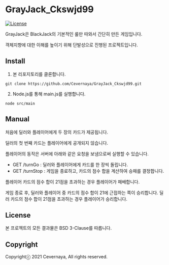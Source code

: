 # GrayJack_Ckswjd99
[![License](https://img.shields.io/badge/License-BSD_3--Clause-green?&style=flat)](https://github.com/Cevernaya/GrayJack_Ckswjd99/blob/master/LICENSE)

GrayJack은 BlackJack의 기본적인 룰만 따와서 간단히 만든 게임입니다.

객체지향에 대한 이해를 높이기 위해 단발성으로 진행된 프로젝트입니다.


## Install
1. 본 리포지토리를 클론합니다.
```
git clone https://github.com/Cevernaya/GrayJack_Ckswjd99.git
```
2. Node.js를 통해 main.js를 실행합니다.
```
node src/main
```


## Manual
처음에 딜러와 플레이어에게 두 장의 카드가 제공됩니다.

딜러의 첫 번째 카드는 플레이어에게 공개되지 않습니다.

플레이어의 동작은 서버에 아래와 같은 요청을 보냄으로써 실행할 수 있습니다.
* GET /turnGo : 딜러와 플레이어에게 카드를 한 장씩 돌립니다.
* GET /turnStop : 게임을 종료하고, 카드의 점수 합을 계산하여 승패를 결정합니다.

플레이어 카드의 점수 합이 21점을 초과하는 경우 플레이어가 패배합니다.

게임 종료 후, 딜러와 플레이어 중 카드의 점수 합이 21에 근접하는 쪽이 승리합니다. 딜러 카드의 점수 합이 21점을 초과하는 경우 플레이어가 승리합니다.


## License
본 프로젝트의 모든 결과물은 BSD 3-Clause를 따릅니다.


## Copyright
Copyrightⓒ 2021 Cevernaya, All rights reserved.

